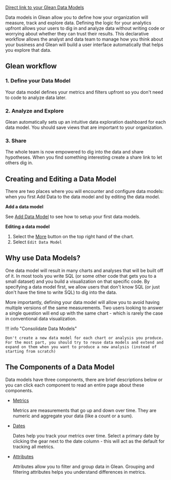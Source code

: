[Direct link to your Glean Data Models](http://glean.io/app/p/data-models)

Data models in Glean allow you to define how your organization will measure, track and explore data.  Defining the logic for your analytics upfront allows your users to dig in and analyze data without writing code or worrying about whether they can trust their results.  This declarative workflow allows the analyst and data team to manage how you think about your business and Glean will build a user interface automatically that helps you explore that data.

## Glean workflow

### 1.  Define your Data Model
Your data model defines your metrics and filters upfront so you don't need to code to analyze data later.

### 2.  Analyze and Explore
Glean automatically sets up an intuitive data exploration dashboard for each data model.
You should save views that are important to your organization.

### 3.  Share

The whole team is now empowered to dig into the data and share hypotheses.
When you find something interesting create a share link to let others dig in.

## Creating and Editing a Data Model

There are two places where you will encounter and configure data models: when you first Add Data to the data model and by editing the data model.

**Add a data model**

See [Add Data Model](/Docs/getting-started/Add-Data-Model) to see how to setup your first data models.

**Editing a data model**

1. Select the [More](/Docs/visualizing-data/Chart-Menu/) button on the top right hand of the chart.
2. Select `Edit Data Model`

## Why use Data Models?

One data model will result in many charts and analyses that will be built off of it.  In most tools you write SQL (or some other code that gets you to a small dataset) and you build a visualization on that specific code.  By specifying a data model first, we allow users that don't know SQL (or just don't have the time to write SQL) to dig into the data.

More importantly, defining your data model will allow you to avoid having multiple versions of the same measurements.  Two users looking to answer a single question will end up with the same chart - which is rarely the case in conventional data visualization.

!!! info "Consolidate Data Models"

    Don't create a new data model for each chart or analysis you produce.  For the most part, you should try to reuse data models and extend and expand on them when you want to produce a new analysis (instead of starting from scratch)

## The Components of a Data Model

Data models have three components, there are brief descriptions below or you can click each component to read an entire page about these components.

- [Metrics](/Docs/data-modeling/Metrics)
    
    Metrics are measurements that go up and down over time. They are numeric and aggregate your data (like a count or a sum).
    
- [Dates](/Docs/data-modeling/Dates)
    
    Dates help you track your metrics over time. Select a primary date by clicking the gear next to the date column - this will act as the default for tracking all metrics.
    
- [Attributes](/Docs/data-modeling/Attributes)
    
    Attributes allow you to filter and group data in Glean. Grouping and filtering attributes helps you understand differences in metrics.
